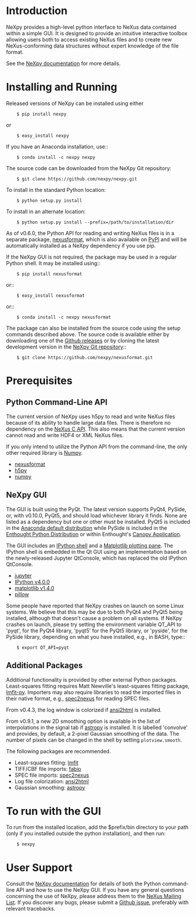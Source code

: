 Introduction
============
NeXpy provides a high-level python interface to NeXus data contained within a 
simple GUI. It is designed to provide an intuitive interactive toolbox allowing 
users both to access existing NeXus files and to create new NeXus-conforming 
data structures without expert knowledge of the file format.

See the [NeXpy documentation](http://nexpy.github.io/nexpy) for more details.

Installing and Running
======================
Released versions of NeXpy can be installed using either

```
    $ pip install nexpy
```

or

```
    $ easy_install nexpy 
```

If you have an Anaconda installation, use::

```
    $ conda install -c nexpy nexpy
```

The source code can be downloaded from the NeXpy Git repository:

```
    $ git clone https://github.com/nexpy/nexpy.git
```

To install in the standard Python location:

```
    $ python setup.py install
```

To install in an alternate location:

```
    $ python setup.py install --prefix=/path/to/installation/dir
```

As of v0.6.0, the Python API for reading and writing NeXus files is in a 
separate package, [nexusformat](https://github.com/nexpy/nexusformat), which 
is also available on [PyPI](https://pypi.python.org/pypi/nexusformat/) and 
will be automatically installed as a NeXpy dependency if you use pip. 

If the NeXpy GUI is not required, the package may be used in a regular Python
shell. It may be installed using:: 

```
    $ pip install nexusformat
```

or:: 

```
    $ easy_install nexusformat 
```

or::

```
    $ conda install -c nexpy nexusformat
```

The package can also be installed from the source code using the setup commands
described above. The source code is available either by downloading one of the 
[Github releases](https://github.com/nexpy/nexusformat/releases>) or by cloning 
the latest development version in the 
[NeXpy Git repository](https://github.com/nexpy/nexusformat>)::

```
    $ git clone https://github.com/nexpy/nexusformat.git
```

Prerequisites
=============
Python Command-Line API
-----------------------
The current version of NeXpy uses h5py to read and write NeXus files because
of its ability to handle large data files. There is therefore no dependency 
on the [NeXus C API](http://download.nexusformat.org/doc/html/napi.html). 
This also means that the current version cannot read and write HDF4 or XML 
NeXus files.

If you only intend to utilize the Python API from the command-line, the only 
other required library is [Numpy](http://numpy.scipy.org).

* [nexusformat](https://github.com/nexpy/nexusformat)
* [h5py](http://www.h5py.org)
* [numpy](http://numpy.scipy.org/)

NeXpy GUI
---------
The GUI is built using the PyQt. The latest version supports PyQt4, PySide, or, 
with v0.10.0, PyQt5, and should load whichever library it finds. None are 
listed as a dependency but one or other must be installed. PyQt5 is included in 
the 
[Anaconda default distribution](https://store.continuum.io/cshop/anaconda/) 
while PySide is included in the 
[Enthought Python Distribution](http://www.enthought.com) or within Enthought's 
[Canopy Application](https://www.enthought.com/products/canopy/).

The GUI includes an [IPython shell](http://ipython.org/) and a 
[Matplotlib plotting pane](http://matplotlib.sourceforge.net). The IPython shell 
is embedded in the Qt GUI using an implementation based on the newly-released
Jupyter QtConsole, which has replaced the old IPython QtConsole.
          
* [jupyter](http://jupyter.org/)
* [IPython v4.0.0](http://ipython.org/)
* [matplotlib v1.4.0](http://matplotlib.sourceforge.net/)
* [pillow](https://pillow.readthedocs.io/)

Some people have reported that NeXpy crashes on launch on some Linux systems.
We believe that this may be due to both PyQt4 and PyQt5 being installed,
although that doesn't cause a problem on all systems. If NeXpy crashes on
launch, please try setting the environment variable QT_API to 'pyqt', for the 
PyQt4 library, 'pyqt5' for the PyQt5 library, or 'pyside', for the PySide 
library, depending on what you have installed, e.g., in BASH, type::

```
    $ export QT_API=pyqt
```

Additional Packages
-------------------
Additional functionality is provided by other external Python packages. 
Least-squares fitting requires Matt Newville's least-squares fitting package, 
[lmfit-py](http://newville.github.io/lmfit-py). Importers may also require 
libraries to read the imported files in their native format, e.g., 
[spec2nexus](http://spec2nexus.readthedocs.org/) for reading SPEC files. 

From v0.4.3, the log window is colorized if 
[ansi2html](https://pypi.python.org/pypi/ansi2html/) is installed.

From v0.9.1, a new 2D smoothing option is available in the list of 
interpolations in the signal tab if [astropy](<http://www.astropy.org>)
is installed. It is labelled 'convolve' and provides, by default, a 
2-pixel Gaussian smoothing of the data. The number of pixels can be 
changed in the shell by setting `plotview.smooth`.

The following packages are recommended.

* Least-squares fitting: [lmfit](http://newville.github.io/lmfit-py/)
* TIFF/CBF file imports: [fabio](https://github.com/silx-kit/fabio)
* SPEC file imports: [spec2nexus](http://spec2nexus.readthedocs.org/)
* Log file colorization: [ansi2html](https://pypi.python.org/pypi/ansi2html/)
* Gaussian smoothing: [astropy](http://www.astropy.org)

To run with the GUI
===================

To run from the installed location, add the $prefix/bin directory to your path
(only if you installed outside the python installation), and then run:

```
    $ nexpy
```

User Support
============
Consult the [NeXpy documentation](http://nexpy.github.io/nexpy) for details 
of both the Python command-line API and how to use the NeXpy GUI. If you have 
any general questions concerning the use of NeXpy, please address 
them to the 
[NeXus Mailing List](http://download.nexusformat.org/doc/html/mailinglist.html). 
If you discover any bugs, please submit a 
[Github issue](https://github.com/nexpy/nexpy/issues), preferably with relevant 
tracebacks.
